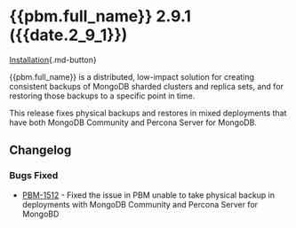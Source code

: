# {{pbm.full_name}} 2.9.1 ({{date.2_9_1}})

[Installation](../installation.md){.md-button}

{{pbm.full_name}} is a distributed, low-impact solution for creating consistent backups of MongoDB sharded clusters and replica sets, and for restoring those backups to a specific point in time.

This release fixes physical backups and restores in mixed deployments that have both MongoDB Community and Percona Server for MongoDB. 

## Changelog

### Bugs Fixed

* [PBM-1512](https://perconadev.atlassian.net/browse/PBM-1512) - Fixed the issue in PBM unable to take physical backup in deployments with MongoDB Community and Percona Server for  MongoBD

